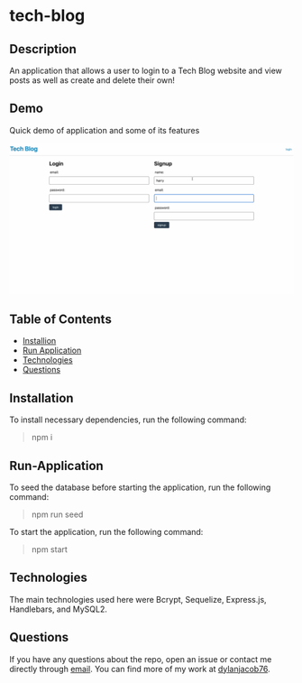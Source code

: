 # tech-blog

## Description
An application that allows a user to login to a Tech Blog website and view posts as well as create and delete their own!

## Demo

Quick demo of application and some of its features

<img src="./assets/images/tech-blog-demo-1.gif" alt="tech blog demo" width="900">

## Table of Contents
* [Installion](#installation)
* [Run Application](#run-application)
* [Technologies](#technologies)
* [Questions](#questions)


## Installation
To install necessary dependencies, run the following command:
> npm i

## Run-Application
To seed the database before starting the application, run the following command: 
> npm run seed

To start the application, run the following command:
> npm start

## Technologies
The main technologies used here were Bcrypt, Sequelize, Express.js, Handlebars, and MySQL2.


## Questions
If you have any questions about the repo, open an issue or contact me directly through [email](business.dmjacob@gmail.com). You can find more of my work at [dylanjacob76](https://github.com/dylanjacob76).